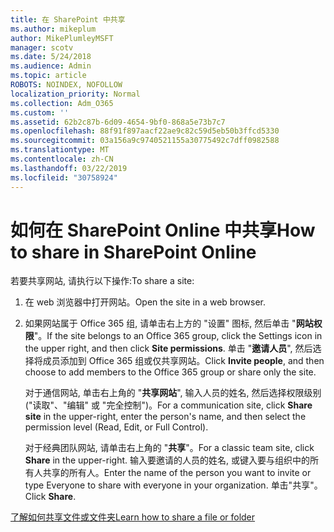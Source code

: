 ```yaml
---
title: 在 SharePoint 中共享
ms.author: mikeplum
author: MikePlumleyMSFT
manager: scotv
ms.date: 5/24/2018
ms.audience: Admin
ms.topic: article
ROBOTS: NOINDEX, NOFOLLOW
localization_priority: Normal
ms.collection: Adm_O365
ms.custom: ''
ms.assetid: 62b2c87b-6d09-4654-9bf0-868a5e73b7c7
ms.openlocfilehash: 88f91f897aacf22ae9c82c59d5eb50b3ffcd5330
ms.sourcegitcommit: 03a156a9c9740521155a30775492c7dff0982588
ms.translationtype: MT
ms.contentlocale: zh-CN
ms.lasthandoff: 03/22/2019
ms.locfileid: "30758924"
---
```

# <a name="how-to-share-in-sharepoint-online"></a><span data-ttu-id="2d4ce-102">如何在 SharePoint Online 中共享</span><span class="sxs-lookup"><span data-stu-id="2d4ce-102">How to share in SharePoint Online</span></span>

<span data-ttu-id="2d4ce-103">若要共享网站, 请执行以下操作:</span><span class="sxs-lookup"><span data-stu-id="2d4ce-103">To share a site:</span></span>
  
1. <span data-ttu-id="2d4ce-104">在 web 浏览器中打开网站。</span><span class="sxs-lookup"><span data-stu-id="2d4ce-104">Open the site in a web browser.</span></span>
    
2. <span data-ttu-id="2d4ce-105">如果网站属于 Office 365 组, 请单击右上方的 "设置" 图标, 然后单击 "**网站权限**"。</span><span class="sxs-lookup"><span data-stu-id="2d4ce-105">If the site belongs to an Office 365 group, click the Settings icon in the upper right, and then click **Site permissions**.</span></span> <span data-ttu-id="2d4ce-106">单击 "**邀请人员**", 然后选择将成员添加到 Office 365 组或仅共享网站。</span><span class="sxs-lookup"><span data-stu-id="2d4ce-106">Click **Invite people**, and then choose to add members to the Office 365 group or share only the site.</span></span> 
    
    <span data-ttu-id="2d4ce-107">对于通信网站, 单击右上角的 "**共享网站**", 输入人员的姓名, 然后选择权限级别 ("读取"、"编辑" 或 "完全控制")。</span><span class="sxs-lookup"><span data-stu-id="2d4ce-107">For a communication site, click **Share site** in the upper-right, enter the person's name, and then select the permission level (Read, Edit, or Full Control).</span></span> 
    
    <span data-ttu-id="2d4ce-108">对于经典团队网站, 请单击右上角的 "**共享**"。</span><span class="sxs-lookup"><span data-stu-id="2d4ce-108">For a classic team site, click **Share** in the upper-right.</span></span> <span data-ttu-id="2d4ce-109">输入要邀请的人员的姓名, 或键入要与组织中的所有人共享的所有人。</span><span class="sxs-lookup"><span data-stu-id="2d4ce-109">Enter the name of the person you want to invite or type Everyone to share with everyone in your organization.</span></span> <span data-ttu-id="2d4ce-110">单击"共享"。</span><span class="sxs-lookup"><span data-stu-id="2d4ce-110">Click **Share**.</span></span>
    
[<span data-ttu-id="2d4ce-111">了解如何共享文件或文件夹</span><span class="sxs-lookup"><span data-stu-id="2d4ce-111">Learn how to share a file or folder</span></span>](https://go.microsoft.com/fwlink/?linkid=511430)
  

